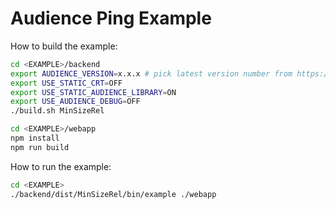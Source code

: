 # Audience Ping Example

How to build the example:

```sh
cd <EXAMPLE>/backend
export AUDIENCE_VERSION=x.x.x # pick latest version number from https://github.com/core-process/audience/releases, e.g. 1.0.0
export USE_STATIC_CRT=OFF
export USE_STATIC_AUDIENCE_LIBRARY=ON
export USE_AUDIENCE_DEBUG=OFF
./build.sh MinSizeRel

cd <EXAMPLE>/webapp
npm install
npm run build
```

How to run the example:

```sh
cd <EXAMPLE>
./backend/dist/MinSizeRel/bin/example ./webapp
```
